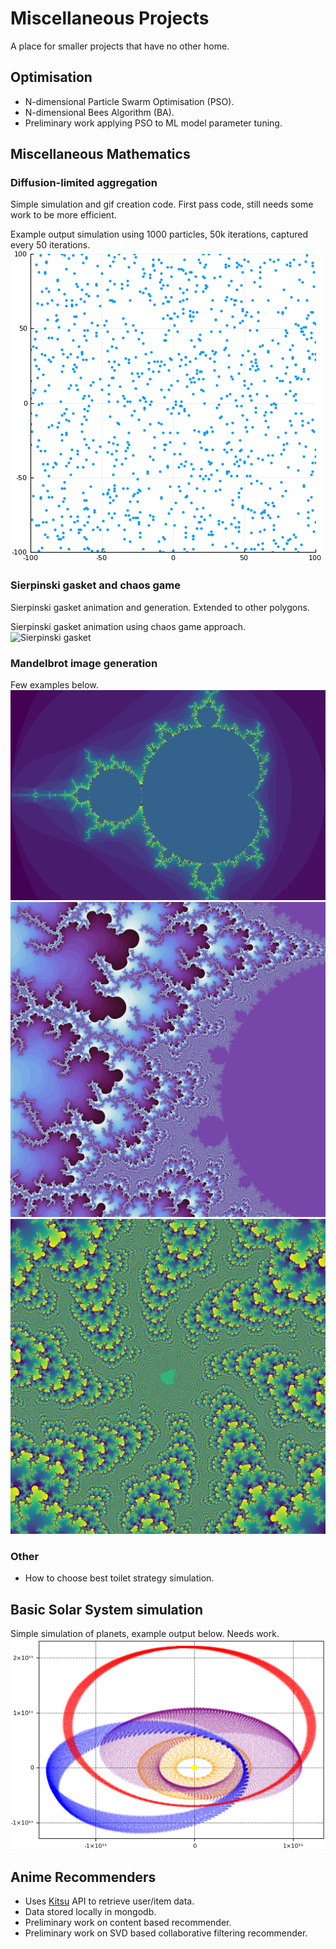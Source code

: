 # Miscellaneous Projects
A place for smaller projects that have no other home.



## Optimisation
- N-dimensional Particle Swarm Optimisation (PSO).
- N-dimensional Bees Algorithm (BA).
- Preliminary work applying PSO to ML model parameter tuning.



## Miscellaneous Mathematics

### Diffusion-limited aggregation
Simple simulation and gif creation code. First pass code, still needs some work to be more efficient.

Example output simulation using 1000 particles, 50k iterations, captured every 50 iterations.
![Diffusion-limited aggregation][dla]

### Sierpinski gasket and chaos game
Sierpinski gasket animation and generation. Extended to other polygons.

Sierpinski gasket animation using chaos game approach.
![Sierpinski gasket][sierpinski_gasket]

### Mandelbrot image generation
Few examples below.
![Mandelbrot Set - base][mb_base]
![Mandelbrot Set - lightning][mb_lightning]
![Mandelbrot Set - spiral][mb_spiral]

### Other
- How to choose best toilet strategy simulation.



## Basic Solar System simulation
Simple simulation of planets, example output below. Needs work.
![planetary motion example][nbody_orbits]



## Anime Recommenders
- Uses [Kitsu][kitsu] API to retrieve user/item data.
- Data stored locally in mongodb.
- Preliminary work on content based recommender.
- Preliminary work on SVD based collaborative filtering recommender.



[kitsu]: kitsu.io

[dla]: https://github.com/rokkuran/miscellaneous/blob/master/math_misc/output/dla_1000_50000_-100_100.gif "Diffusion-limited aggregation."

[sierpinski_gasket]: https://github.com/rokkuran/miscellaneous/blob/master/math_misc/output/sierpinksi_gasket.gif "Sierpinski Gasket."

[mb_base]: https://github.com/rokkuran/miscellaneous/blob/master/math_misc/output/mandelbrot_750_500_100000_tmp.png "Mandelbrot Set."

[mb_lightning]: https://github.com/rokkuran/miscellaneous/blob/master/math_misc/output/mandelbrot_3000_3000_2000_lightning.png "Mandelbrot Image 'lightning'."

[mb_spiral]: https://github.com/rokkuran/miscellaneous/blob/master/math_misc/output/mandelbrot_3000_3000_2000_spiral1.png "Mandelbrot Image: 'spiral'."

[nbody_orbits]: https://github.com/rokkuran/miscellaneous/blob/master/nbody/output/orbits3.png "n-body example."
